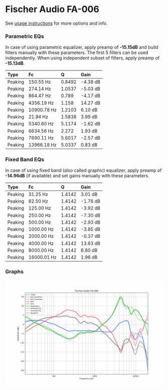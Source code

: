 # Fischer Audio FA-006
See [usage instructions](https://github.com/jaakkopasanen/AutoEq#usage) for more options and info.

### Parametric EQs
In case of using parametric equalizer, apply preamp of **-15.15dB** and build filters manually
with these parameters. The first 5 filters can be used independently.
When using independent subset of filters, apply preamp of **-15.13dB**.

| Type    | Fc          |      Q | Gain     |
|:--------|:------------|:-------|:---------|
| Peaking | 150.55 Hz   | 0.8492 | -4.38 dB |
| Peaking | 274.14 Hz   | 1.0537 | -5.03 dB |
| Peaking | 864.47 Hz   | 0.789  | -4.17 dB |
| Peaking | 4356.19 Hz  | 1.158  | 14.27 dB |
| Peaking | 10900.78 Hz | 1.2103 | 6.10 dB  |
| Peaking | 21.94 Hz    | 1.5838 | 3.99 dB  |
| Peaking | 5340.60 Hz  | 5.1174 | -1.62 dB |
| Peaking | 6634.56 Hz  | 2.272  | 1.93 dB  |
| Peaking | 7690.11 Hz  | 5.6017 | -2.57 dB |
| Peaking | 13966.18 Hz | 5.0337 | 0.83 dB  |

### Fixed Band EQs
In case of using fixed band (also called graphic) equalizer, apply preamp of **-14.96dB**
(if available) and set gains manually with these parameters.

| Type    | Fc          |      Q | Gain     |
|:--------|:------------|:-------|:---------|
| Peaking | 31.25 Hz    | 1.4142 | 3.01 dB  |
| Peaking | 62.50 Hz    | 1.4142 | -1.76 dB |
| Peaking | 125.00 Hz   | 1.4142 | -3.92 dB |
| Peaking | 250.00 Hz   | 1.4142 | -7.30 dB |
| Peaking | 500.00 Hz   | 1.4142 | -2.93 dB |
| Peaking | 1000.00 Hz  | 1.4142 | -3.85 dB |
| Peaking | 2000.00 Hz  | 1.4142 | -0.37 dB |
| Peaking | 4000.00 Hz  | 1.4142 | 13.63 dB |
| Peaking | 8000.00 Hz  | 1.4142 | 6.80 dB  |
| Peaking | 16000.01 Hz | 1.4142 | 1.96 dB  |

### Graphs
![](./Fischer%20Audio%20FA-006.png)